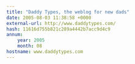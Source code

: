 ```yaml
---
title: "Daddy Types, the weblog for new dads"
date: 2005-08-03 11:38:58 +0000
external-url: http://www.daddytypes.com/
hash: 11616d755b821c289a4442b7acc9d4c9
annum:
    year: 2005
    month: 08
hostname: www.daddytypes.com
---
```



